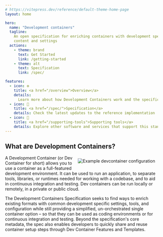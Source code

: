 ```yaml
---
# https://vitepress.dev/reference/default-theme-home-page
layout: home

hero:
  name: "Development containers"
  tagline:
    An open specification for enriching containers with development specific
    content and settings
  actions:
    - theme: brand
      text: Get Started
      link: /getting-started
    - theme: alt
      text: Specification
      link: /spec/

features:
  - icon: ⚙️
    title: <a href="/overview">Overview</a>
    details:
      Learn more about how Development Containers work and the specification
  - icon: 📕
    title: <a href="/spec/">Specification</a>
    details: Check the latest updates to the reference implementation
  - icon: 🔀
    title: <a href="/supporting-tools">Supporting tools</a>
    details: Explore other software and services that support this standard!
---
```


<style>
/* Makes the <a> tags have style, not be invisible */
.VPFeature .title a {
  font-weight: 700;
  color: var(--vp-c-brand);
  border-bottom: 1px solid currentColor;
  transition: color 0.25s;
}
.VPFeature .title a:hover {
  color: var(--vp-c-brand-dark);
}
</style>

<!-- https://github.com/vuejs/vitepress/issues/800 -->
<script setup>
import HomeContent from '.vitepress/theme/components/HomeContent.vue';
</script>
<HomeContent>

## What are Development Containers?

<img align="right" style="padding: 0.66em;" alt="Example devcontainer configuration" src="/example-devcontainerjson.png" />

A Development Container (or Dev Container for short) allows you to use a
container as a full-featured development environment. It can be used to run an
application, to separate tools, libraries, or runtimes needed for working with a
codebase, and to aid in continuous integration and testing. Dev containers can
be run locally or remotely, in a private or public cloud.

The Development Containers Specification seeks to find ways to enrich existing
formats with common development specific settings, tools, and configuration
while still providing a simplified, un-orchestrated single container option – so
that they can be used as coding environments or for continuous integration and
testing. Beyond the specification's core metadata, the spec also enables
developers to quickly share and reuse container setup steps through Dev
Container Features and Templates.

</HomeContent>
